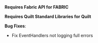 **Requires Fabric API for FABRIC**

**Requires Quilt Standard Libraries for Quilt**

**Bug Fixes**:

* Fix EventHandlers not logging full errors

